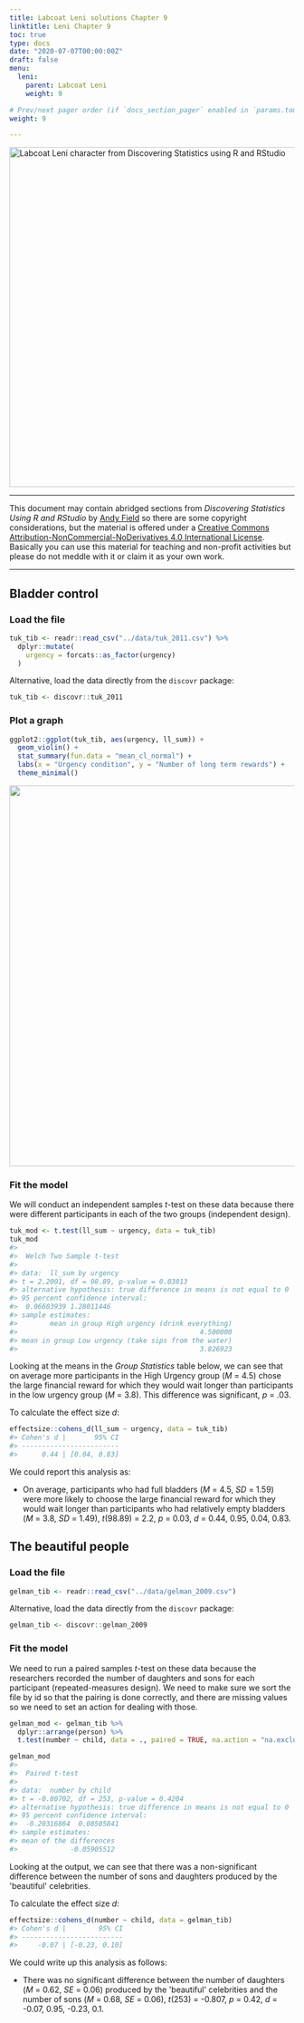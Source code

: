```yaml
---
title: Labcoat Leni solutions Chapter 9
linktitle: Leni Chapter 9
toc: true
type: docs
date: "2020-07-07T00:00:00Z"
draft: false
menu:
  leni:
    parent: Labcoat Leni
    weight: 9

# Prev/next pager order (if `docs_section_pager` enabled in `params.toml`)
weight: 9

---
```


<img src="/img/leni_banner.png" alt = "Labcoat Leni character from Discovering Statistics using R and RStudio" width="600">


***
This document may contain abridged sections from *Discovering Statistics Using R and RStudio* by [Andy Field](https://www.discoveringstatistics.com/) so there are some copyright considerations, but the material is offered under a [Creative Commons Attribution-NonCommercial-NoDerivatives 4.0 International License](http://creativecommons.org/licenses/by-nc-nd/4.0/). Basically you can use this material for teaching and non-profit activities but please do not meddle with it or claim it as your own work.

***



## Bladder control
### Load the file


```r
tuk_tib <- readr::read_csv("../data/tuk_2011.csv") %>% 
  dplyr::mutate(
    urgency = forcats::as_factor(urgency)
  )
```

Alternative, load the data directly from the `discovr` package:


```r
tuk_tib <- discovr::tuk_2011
```

### Plot a graph


```r
ggplot2::ggplot(tuk_tib, aes(urgency, ll_sum)) +
  geom_violin() +
  stat_summary(fun.data = "mean_cl_normal") +
  labs(x = "Urgency condition", y = "Number of long term rewards") +
  theme_minimal()
```

<img src="/solutions/leni/leni_09_files/figure-html/unnamed-chunk-4-1.png" width="672" />



### Fit the model

We will conduct an independent samples *t*-test on these data because there were different participants in each of the two groups (independent design).


```r
tuk_mod <- t.test(ll_sum ~ urgency, data = tuk_tib)
tuk_mod
#> 
#> 	Welch Two Sample t-test
#> 
#> data:  ll_sum by urgency
#> t = 2.2001, df = 98.89, p-value = 0.03013
#> alternative hypothesis: true difference in means is not equal to 0
#> 95 percent confidence interval:
#>  0.06603939 1.28011446
#> sample estimates:
#>        mean in group High urgency (drink everything) 
#>                                             4.500000 
#> mean in group Low urgency (take sips from the water) 
#>                                             3.826923
```


Looking at the means in the *Group Statistics* table below, we can see that on average more participants in the High Urgency group (*M* = 4.5) chose the large financial reward for which they would wait longer than participants in the low urgency group (*M* = 3.8). This difference was significant, *p* = .03.

To calculate the effect size *d*:


```r
effectsize::cohens_d(ll_sum ~ urgency, data = tuk_tib)
#> Cohen's d |       95% CI
#> ------------------------
#>      0.44 | [0.04, 0.83]
```



We could report this analysis as:

* On average, participants who had full bladders (*M* = 4.5, *SD* = 1.59) were more likely to choose the large financial reward for which they would wait longer than participants who had relatively empty bladders (*M* = 3.8, *SD* = 1.49), *t*(98.89) = 2.2, *p* = 0.03, *d* = 0.44, 0.95, 0.04, 0.83.

## The beautiful people
### Load the file


```r
gelman_tib <- readr::read_csv("../data/gelman_2009.csv")
```

Alternative, load the data directly from the `discovr` package:


```r
gelman_tib <- discovr::gelman_2009
```

### Fit the model

We need to run a paired samples *t*-test on these data because the researchers recorded the number of daughters and sons for each participant (repeated-measures design). We need to make sure we sort the file by id so that the pairing is done correctly, and there are missing values so we need to set an action for dealing with those.


```r
gelman_mod <- gelman_tib %>% 
  dplyr::arrange(person) %>% 
  t.test(number ~ child, data = ., paired = TRUE, na.action = "na.exclude")

gelman_mod
#> 
#> 	Paired t-test
#> 
#> data:  number by child
#> t = -0.80702, df = 253, p-value = 0.4204
#> alternative hypothesis: true difference in means is not equal to 0
#> 95 percent confidence interval:
#>  -0.20316864  0.08505841
#> sample estimates:
#> mean of the differences 
#>             -0.05905512
```

Looking at the output, we can see that there was a non-significant difference between the number
of sons and daughters produced by the 'beautiful' celebrities.

To calculate the effect size *d*:


```r
effectsize::cohens_d(number ~ child, data = gelman_tib)
#> Cohen's d |        95% CI
#> -------------------------
#>     -0.07 | [-0.23, 0.10]
```



We could write up this analysis as follows:

* There was no significant difference between the number of daughters (*M* = 0.62, *SE* = 0.06) produced by the 'beautiful' celebrities and the number of sons (*M* = 0.68, *SE* = 0.06), *t*(253) = -0.807, *p* = 0.42, *d* = -0.07, 0.95, -0.23, 0.1.
